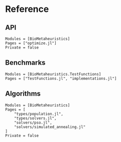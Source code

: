 # Reference

## API

```@autodocs
Modules = [BioMetaheuristics]
Pages = ["optimize.jl"]
Private = false
```

## Benchmarks

```@autodocs
Modules = [BioMetaheuristics.TestFunctions]
Pages = ["TestFunctions.jl", "implementations.jl"]
```

## Algorithms

```@autodocs
Modules = [BioMetaheuristics]
Pages = [
    "types/population.jl",
    "types/solvers.jl",
    "solvers/pso.jl",
    "solvers/simulated_annealing.jl"
]
Private = false
```
